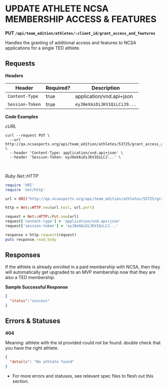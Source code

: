 # UPDATE ATHLETE NCSA MEMBERSHIP ACCESS & FEATURES

**PUT `/api/team_edition/athletes/:client_id/grant_access_and_features`**

Handles the granting of additional access and features to NCSA applications for a single TED athlete.


## Requests

**Headers**

| Header          | Required? | Description                |
|-----------------|-----------|----------------------------|
| `Content-Type`  | true      | application/vnd.api+json   |
| `Session-Token` | true      | `eyJ0eXAiOiJKV1QiLCiJ9...` |


**Code Examples**

_cURL_

```shell
curl --request PUT \
  --url http://qa.ncsasports.org/api/team_edition/athletes/53725/grant_access_and_features \
  --header 'Content-Type: application/vnd.api+json' \
  --header 'Session-Token: eyJ0eXAiOiJKV1QiLCJ...' \
```

<br>

_Ruby Net::HTTP_

```ruby
require 'URI'
require 'net/http'

url = URI("http://qa.ncsasports.org/api/team_edition/athletes/53725/grant_access_and_features")

http = Net::HTTP.new(url.host, url.port)

request = Net::HTTP::Put.new(url)
request['content-type'] = 'application/vnd.api+json'
request['session-token'] = 'eyJ0eXAiOiJKV1QiLCJ...'

response = http.request(request)
puts response.read_body
```


## Responses

<aside class="notice">If the athlete is already enrolled in a paid membership with NCSA, then they will automatically get upgraded to an MVP membership now that they are also a TED membership.</aside>

**Sample Successful Response**

```json
{
  "status":"success"
}
```


## Errors & Statuses

**404**

Meaning: athlete with the id provided could not be found. double check that you have the right athlete.

```json
{
  "details": "No athlete found"
}
```

* For more errors and statuses, see relevant spec files to flesh out this section.
